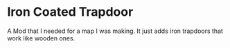 # Iron Coated Trapdoor
A Mod that I needed for a map I was making. 
It just adds iron trapdoors that work like wooden ones.
